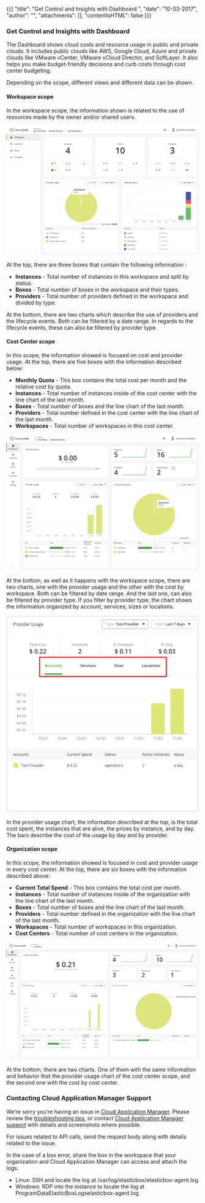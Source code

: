{{{
"title": "Get Control and Insights with Dashboard ",
"date": "10-03-2017",
"author": "",
"attachments": [],
"contentIsHTML": false
}}}

### Get Control and Insights with Dashboard

The Dashboard shows cloud costs and resource usage in public and private clouds. It includes public clouds like AWS, Google Cloud, Azure and private clouds like VMware vCenter, VMware vCloud Director, and SoftLayer. It also helps you make budget-friendly decisions and curb costs through cost center budgeting.

Depending on the scope, different views and different data can be shown.

#### Workspace scope

In the workspace scope, the information shown is related to the use of resources made by the owner and/or shared users.

![admin-reports1.png](../../images/cloud-application-manager/admin-reports1.png)

At the top, there are three boxes that contain the following information :

* **Instances** - Total number of instances in this workspace and split by status.
* **Boxes** - Total number of boxes in the workspace and their types.
* **Providers** - Total number of providers defined in the workspace and divided by type.

At the bottom, there are two charts which describe the use of providers and the lifecycle events. Both can be filtered by a date range. In regards to the lifecycle events, these can also be filtered by provider type.

#### Cost Center scope

In this scope, the information showed is focused on cost and provider usage.
At the top, there are five boxes with the information described below:
                                                          
* **Monthly Quota** - This box contains the total cost per month and the relative cost by quota.
* **Instances** - Total number of instances inside of the cost center with the line chart of the last month.
* **Boxes** - Total number of boxes and the line chart of the last month.
* **Providers** - Total number defined in the cost center with the line chart of the last month.
* **Workspaces** - Total number of workspaces in this cost center.

![admin-reports2.png](../../images/cloud-application-manager/admin-reports2.png)

At the bottom, as well as it happens with the workspace scope, there are two charts, one with the provider usage and the other with the cost by workspace. Both can be filtered by date range. And the last one, can also be filtered by provider type. 
If you filter by provider type, the chart shows the information organized by account, services, sizes or locations.

![admin-reports3.png](../../images/cloud-application-manager/admin-reports3.png)

In the provider usage chart, the information described at the top, is the total cost spent, the instances that are alive, the prices by instance, and by day. The bars describe the cost of the usage by day and by provider.

#### Organization scope

In this scope, the information showed is focused in cost and provider usage in every cost center.
At the top, there are six boxes with the information described above:
                                                          
* **Current Total Spend** - This box contains the total cost per month.
* **Instances** - Total number of instances inside of the organization with the line chart of the last month.
* **Boxes** - Total number of boxes and the line chart of the last month.
* **Providers** - Total number defined in the organization with the line chart of the last month.
* **Workspaces** - Total number of workspaces in this organization.
* **Cost Centers** - Total number of cost centers in the organization.

![admin-reports4.png](../../images/cloud-application-manager/admin-reports4.png)

At the bottom, there are two charts. One of them with the same information and behavior that the provider usage chart of the cost center scope, and the second one with the cost by cost center.


### Contacting Cloud Application Manager Support

We’re sorry you’re having an issue in [Cloud Application Manager](https://www.ctl.io/cloud-application-manager/). Please review the [troubleshooting tips](../Troubleshooting/troubleshooting-tips.md), or contact [Cloud Application Manager support](mailto:incident@CenturyLink.com) with details and screenshots where possible.

For issues related to API calls, send the request body along with details related to the issue.

In the case of a box error, share the box in the workspace that your organization and Cloud Application Manager can access and attach the logs.
* Linux: SSH and locate the log at /var/log/elasticbox/elasticbox-agent.log
* Windows: RDP into the instance to locate the log at ProgramDataElasticBoxLogselasticbox-agent.log
